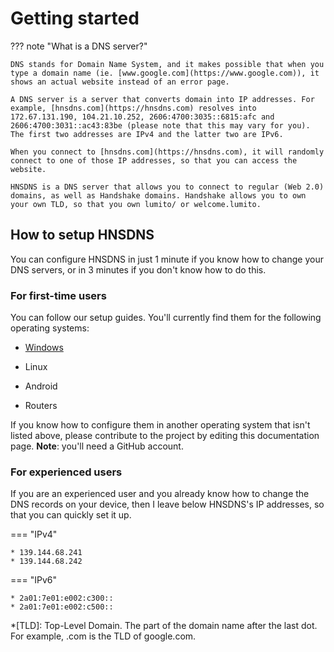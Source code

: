 # Getting started

??? note "What is a DNS server?"

    DNS stands for Domain Name System, and it makes possible that when you type a domain name (ie. [www.google.com](https://www.google.com)), it shows an actual website instead of an error page.
    
    A DNS server is a server that converts domain into IP addresses. For example, [hnsdns.com](https://hnsdns.com) resolves into 172.67.131.190, 104.21.10.252, 2606:4700:3035::6815:afc and 2606:4700:3031::ac43:83be (please note that this may vary for you). The first two addresses are IPv4 and the latter two are IPv6.
    
    When you connect to [hnsdns.com](https://hnsdns.com), it will randomly connect to one of those IP addresses, so that you can access the website.
    
    HNSDNS is a DNS server that allows you to connect to regular (Web 2.0) domains, as well as Handshake domains. Handshake allows you to own your own TLD, so that you own lumito/ or welcome.lumito.

## How to setup HNSDNS

You can configure HNSDNS in just 1 minute if you know how to change your DNS servers, or in 3 minutes if you don't know how to do this.

### For first-time users

You can follow our setup guides. You'll currently find them for the following operating systems:

- [Windows](/getting-started/windows/)

- Linux

- Android

- Routers

If you know how to configure them in another operating system that isn't listed above, please contribute to the project by editing this documentation page. **Note**: you'll need a GitHub account.

### For experienced users

If you are an experienced user and you already know how to change the DNS records on your device, then I leave below HNSDNS's IP addresses, so that you can quickly set it up.

=== "IPv4"

    * 139.144.68.241
    * 139.144.68.242

=== "IPv6"

    * 2a01:7e01:e002:c300::
    * 2a01:7e01:e002:c500::

*[TLD]: Top-Level Domain. The part of the domain name after the last dot. For example, .com is the TLD of google.com.
